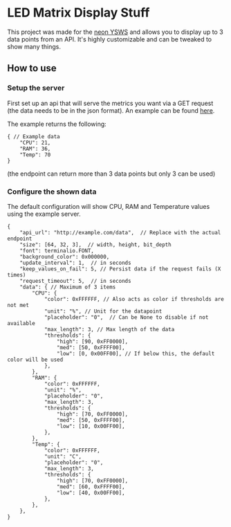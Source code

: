 # LED Matrix Display Stuff

This project was made for the [neon YSWS](https://github.com/hackclub/neon) and allows you to display up to 3 data points from an API. It's highly customizable and can be tweaked to show many things.

## How to use

### Setup the server

First set up an api that will serve the metrics you want via a GET request (the data needs to be in the json format).
An example can be found [here](./server.py).

The example returns the following:

```json5
{ // Example data
    "CPU": 21,
    "RAM": 36,
    "Temp": 70
}
```

(the endpoint can return more than 3 data points but only 3 can be used)

### Configure the shown data

The default configuration will show CPU, RAM and Temperature values using the example server.

```json5
{
    "api_url": "http://example.com/data",  // Replace with the actual endpoint
    "size": [64, 32, 3],  // width, height, bit_depth
    "font": terminalio.FONT,
    "background_color": 0x000000,
    "update_interval": 1,  // in seconds
    "keep_values_on_fail": 5, // Persist data if the request fails (X times)
    "request_timeout": 5,  // in seconds
    "data": { // Maximum of 3 items
        "CPU": {
            "color": 0xFFFFFF, // Also acts as color if thresholds are not met
            "unit": "%", // Unit for the datapoint
            "placeholder": "0",  // Can be None to disable if not available
            "max_length": 3, // Max length of the data
            "thresholds": {
                "high": [90, 0xFF0000],
                "med": [50, 0xFFFF00],
                "low": [0, 0x00FF00], // If below this, the default color will be used
            },
        },
        "RAM": {
            "color": 0xFFFFFF,
            "unit": "%",
            "placeholder": "0",
            "max_length": 3,
            "thresholds": {
                "high": [70, 0xFF0000],
                "med": [50, 0xFFFF00],
                "low": [10, 0x00FF00],
            },
        },
        "Temp": {
            "color": 0xFFFFFF,
            "unit": "C",
            "placeholder": "0",
            "max_length": 3,
            "thresholds": {
                "high": [70, 0xFF0000],
                "med": [60, 0xFFFF00],
                "low": [40, 0x00FF00],
            },
        },
    },
}
```
